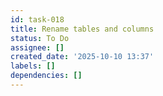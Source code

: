 ```yaml
---
id: task-018
title: Rename tables and columns
status: To Do
assignee: []
created_date: '2025-10-10 13:37'
labels: []
dependencies: []
---
```



